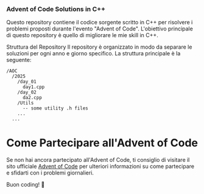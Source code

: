 ### Advent of Code Solutions in C++
Questo repository contiene il codice sorgente scritto in C++ per risolvere i problemi proposti durante l'evento "Advent of Code". 
L'obiettivo principale di questo repository è quello di migliorare le mie skill in C++.

Struttura del Repository
Il repository è organizzato in modo da separare le soluzioni per ogni anno e giorno specifico. La struttura principale è la seguente:

```
/AOC
  /2025
    /day_01
      day1.cpp
    /day_02
      da2.cpp
    /Utils
      -- some utility .h files
    ...
  ...
```

# Come Partecipare all'Advent of Code
Se non hai ancora partecipato all'Advent of Code, ti consiglio di visitare il sito ufficiale [Advent of Code](https://adventofcode.com/) per ulteriori informazioni su come partecipare e sfidarti con i problemi giornalieri.

Buon coding! 🚀
